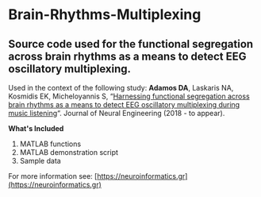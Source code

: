 # Brain-Rhythms-Multiplexing
## Source code used for the functional segregation across brain rhythms as a means to detect EEG oscillatory multiplexing.
Used in the context of the following study:
**Adamos DA**, Laskaris NA, Kosmidis EK, Micheloyannis S, “[Harnessing functional segregation across brain rhythms as a means to detect EEG oscillatory multiplexing during music listening](http://iopscience.iop.org/article/10.1088/1741-2552/aaac36)“. Journal of Neural Engineering (2018 - to appear). 

**What's Included**
1. MATLAB functions
2. MATLAB demonstration script 
3. Sample data 

For more information see: [https://neuroinformatics.gr](https://neuroinformatics.gr)

